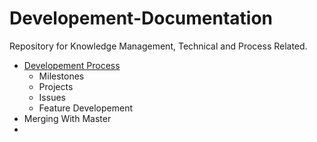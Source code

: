# Developement-Documentation
Repository for Knowledge Management, Technical and Process Related.

* [Developement Process]()
  * Milestones
  * Projects
  * Issues
  * Feature Developement
* Merging With Master
* 
